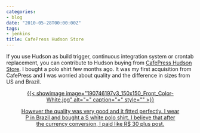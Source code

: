 ```yaml
---
categories:
- blog
date: "2010-05-28T00:00:00Z"
tags:
- jenkins
title: CafePress Hudson Store
---
```


If you use Hudson as build trigger, continuous integration system or crontab replacement, you can contribute to Hudson buying from <a title="CafePress Hudson Store" href="http://www.cafepress.com/hudson_ci/">CafePress Hudson Store</a>. I bought a polo shirt few months ago. It was my first acquisition from CafePress and I was worried about quality and the difference in sizes from US and Brazil.

<div class='row'>
<div class="ui container" style='text-align: center;'>
<figure>
<a href="/assets/posts{{page.path | remove: ".md" | remove: "_posts" }}/190746197v3_150x150_Front_Color-White.png" rel="prettyPhoto" class="thumbnail" title="">
{{< showimage
  image="190746197v3_150x150_Front_Color-White.jpg"
  alt="="
  caption="="
  style=""
>}}


However the quality was very good and it fitted perfectly. I wear P in Brazil and bought a S white polo shirt. I believe that after the currency conversion, I paid like R$ 30 plus post.
